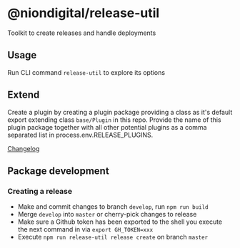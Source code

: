 # @niondigital/release-util

Toolkit to create releases and handle deployments

## Usage

Run CLI command `release-util` to explore its options

## Extend

Create a plugin by creating a plugin package providing a class as it's default export extending class `base/Plugin` in this repo. Provide the name of this plugin package together with all other potential plugins as a comma separated list in process.env.RELEASE_PLUGINS.

[Changelog](./CHANGELOG.md)

## Package development

### Creating a release
- Make and commit changes to branch `develop`, run `npm run build`
- Merge `develop` into `master` or cherry-pick changes to release
- Make sure a Github token has been exported to the shell you execute the next command in via `export GH_TOKEN=xxx`
- Execute `npm run release-util release create` on branch `master`
